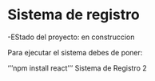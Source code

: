 <h1>Sistema de registro </h1>

-EStado del proyecto: en construccion 

Para ejecutar el sistema debes de poner: 

 ‘’’npm install react’’’
Sistema de Registro 2
